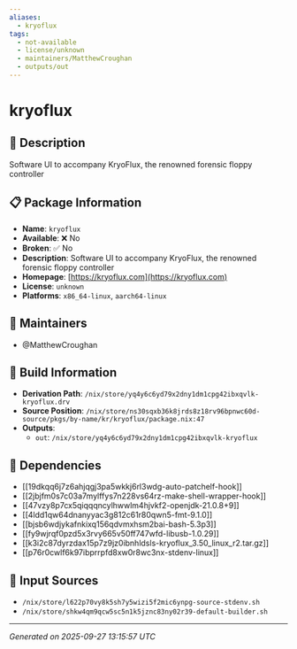 ```yaml
---
aliases:
  - kryoflux
tags:
  - not-available
  - license/unknown
  - maintainers/MatthewCroughan
  - outputs/out
---
```


# kryoflux

## 📝 Description

Software UI to accompany KryoFlux, the renowned forensic floppy controller

## 📋 Package Information

- **Name**: `kryoflux`
- **Available**: ❌ No
- **Broken**: ✅ No
- **Description**: Software UI to accompany KryoFlux, the renowned forensic floppy controller
- **Homepage**: [https://kryoflux.com](https://kryoflux.com)
- **License**: `unknown`
- **Platforms**: `x86_64-linux`, `aarch64-linux`
## 👥 Maintainers

- @MatthewCroughan


## 🔧 Build Information

- **Derivation Path**: `/nix/store/yq4y6c6yd79x2dny1dm1cpg42ibxqvlk-kryoflux.drv`
- **Source Position**: `/nix/store/ns30sqxb36k8jrds8z18rv96bpnwc60d-source/pkgs/by-name/kr/kryoflux/package.nix:47`
- **Outputs**:
  - `out`:  `/nix/store/yq4y6c6yd79x2dny1dm1cpg42ibxqvlk-kryoflux`

## 🔗 Dependencies

- [[19dkqq6j7z6ahjqgj3pa5wkkj6rl3wdg-auto-patchelf-hook]]
- [[2jbjfm0s7c03a7mylffys7n228vs64rz-make-shell-wrapper-hook]]
- [[47vzy8p7cx5qiqqqncylhwwlm4hjvkf2-openjdk-21.0.8+9]]
- [[4ldd1qw64dnanyyac3g812c61r80qwn5-fmt-9.1.0]]
- [[bjsb6wdjykafnkixq156qdvmxhsm2bai-bash-5.3p3]]
- [[fy9wjrqf0pzd5x3rvy665v50ff747wfd-libusb-1.0.29]]
- [[k3i2c87dyrzdax15p7z9jz0ibnhldsls-kryoflux_3.50_linux_r2.tar.gz]]
- [[p76r0cwlf6k97ibprrpfd8xw0r8wc3nx-stdenv-linux]]

## 📁 Input Sources

- `/nix/store/l622p70vy8k5sh7y5wizi5f2mic6ynpg-source-stdenv.sh`
- `/nix/store/shkw4qm9qcw5sc5n1k5jznc83ny02r39-default-builder.sh`

---
*Generated on 2025-09-27 13:15:57 UTC*
